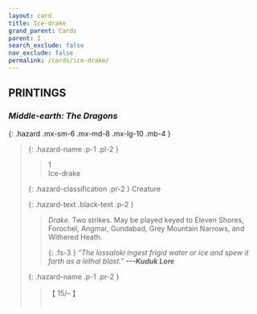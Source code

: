 ```yaml
---
layout: card
title: Ice-drake
grand_parent: Cards
parent: I
search_exclude: false
nav_exclude: false
permalink: /cards/ice-drake/
---
```


## PRINTINGS


### _Middle-earth: The Dragons_

{: .hazard .mx-sm-6 .mx-md-8 .mx-lg-10 .mb-4 }
> {: .hazard-name .p-1 .pl-2 }
> > <div class="hazard-mp">1</div>
> > <div class="card-name">Ice-drake</div>
>
> {: .hazard-classification .pr-2 }
> Creature
>
> {: .hazard-text .black-text .p-2 }
> > _Drake._ Two strikes. May be played keyed to Eleven Shores, Forochel, Angmar, Gundabad, Grey Mountain Narrows, and Withered Heath. 
> > 
> > {: .fs-3 } 
> > _“The lossaloki ingest frigid water or ice and spew it forth as a lethal blast."_ ***---&#65279;Kuduk Lore*** 
>
> {: .hazard-name .p-1 .pr-2 }
> > <div class="card-shield">【 15/&ndash; 】</div>
> > <div class="card-corruption">&nbsp;</div>
